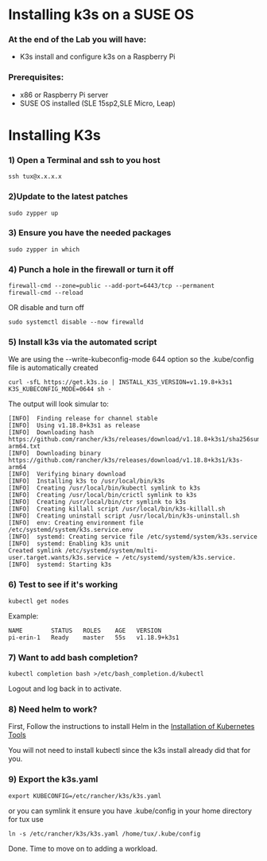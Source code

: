 # Installing k3s on a SUSE OS

### At the end of the Lab you will have:
* K3s install and configure k3s on a Raspberry Pi


### Prerequisites:

* x86 or Raspberry Pi server
* SUSE OS installed (SLE 15sp2,SLE Micro, Leap)

# Installing K3s

### 1) Open a Terminal and ssh to you host

    ssh tux@x.x.x.x

### 2)Update to the latest patches
```
sudo zypper up
```
### 3) Ensure you have the needed packages
```
sudo zypper in which
```
### 4) Punch a hole in the firewall or turn it off
```
firewall-cmd --zone=public --add-port=6443/tcp --permanent
firewall-cmd --reload
```
OR disable and turn off
```
sudo systemctl disable --now firewalld
```
### 5) Install k3s via the automated script

We are using the --write-kubeconfig-mode 644 option so the .kube/config file is automatically created
```
curl -sfL https://get.k3s.io | INSTALL_K3S_VERSION=v1.19.8+k3s1 K3S_KUBECONFIG_MODE=0644 sh - 
```
The output will look simular to:

```
[INFO]  Finding release for channel stable
[INFO]  Using v1.18.8+k3s1 as release
[INFO]  Downloading hash https://github.com/rancher/k3s/releases/download/v1.18.8+k3s1/sha256sum-arm64.txt
[INFO]  Downloading binary https://github.com/rancher/k3s/releases/download/v1.18.8+k3s1/k3s-arm64
[INFO]  Verifying binary download
[INFO]  Installing k3s to /usr/local/bin/k3s
[INFO]  Creating /usr/local/bin/kubectl symlink to k3s
[INFO]  Creating /usr/local/bin/crictl symlink to k3s
[INFO]  Creating /usr/local/bin/ctr symlink to k3s
[INFO]  Creating killall script /usr/local/bin/k3s-killall.sh
[INFO]  Creating uninstall script /usr/local/bin/k3s-uninstall.sh
[INFO]  env: Creating environment file /etc/systemd/system/k3s.service.env
[INFO]  systemd: Creating service file /etc/systemd/system/k3s.service
[INFO]  systemd: Enabling k3s unit
Created symlink /etc/systemd/system/multi-user.target.wants/k3s.service → /etc/systemd/system/k3s.service.
[INFO]  systemd: Starting k3s
```

### 6) Test to see if it's working
```
kubectl get nodes
```
Example:

```
NAME        STATUS   ROLES    AGE   VERSION
pi-erin-1   Ready    master   55s   v1.18.9+k3s1
```
### 7) Want to add bash completion?
```
kubectl completion bash >/etc/bash_completion.d/kubectl
```
Logout and log back in to activate.

### 8) Need helm to work?

First, Follow the instructions to install Helm in the <a href="InstallKubernetesTools.md">Installation of Kubernetes  Tools</a>

You will not need to install kubectl since the k3s install already did that for you.

### 9) Export the k3s.yaml
```
export KUBECONFIG=/etc/rancher/k3s/k3s.yaml
```
or you can symlink it
ensure you have .kube/config in your home directory
for tux use
```
ln -s /etc/rancher/k3s/k3s.yaml /home/tux/.kube/config
```

Done. Time to move on to adding a workload.


